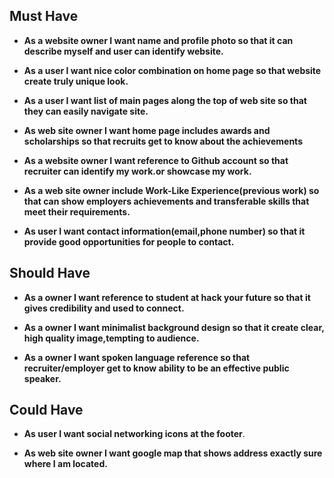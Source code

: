 ## Must Have

- **As a website owner I want name and profile photo so that it can describe myself and user can identify website.**

- **As a user I want nice color combination on home page so that website create truly unique look.** 
  
- **As a user I want list of main pages along the top of web site so that they can easily navigate site.**
  
- **As web site owner I want home page includes awards and scholarships so that recruits get to know about the achievements**
  
- **As a website owner I want reference to Github account so that recruiter can identify my work.or showcase my work.**
  
- **As a web site owner include Work-Like Experience(previous work) so that can show employers achievements and transferable skills that meet their requirements.**

- **As user I want contact information(email,phone number) so that it provide good opportunities for people to contact.**

## Should Have

- **As a owner I want reference to student at hack your future so that it gives credibility and used to connect.**

- **As a owner I want minimalist background design so that it create  clear, high quality image,tempting to audience.**
  
- **As a owner I want spoken language reference so that recruiter/employer get to know ability to be an effective public speaker.**

## Could Have

- **As user I want social networking icons at the footer**.

- **As web site owner I want google map that shows address exactly sure where I am located.**
